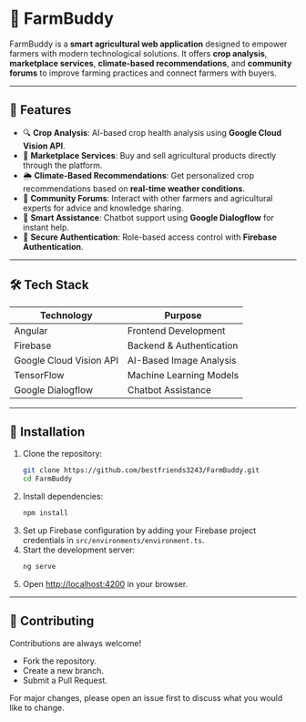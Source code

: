 # 🌾 FarmBuddy

FarmBuddy is a **smart agricultural web application** designed to empower farmers with modern technological solutions. It offers **crop analysis**, **marketplace services**, **climate-based recommendations**, and **community forums** to improve farming practices and connect farmers with buyers.

---

## 🚀 Features

- 🔍 **Crop Analysis**: AI-based crop health analysis using **Google Cloud Vision API**.
- 🛒 **Marketplace Services**: Buy and sell agricultural products directly through the platform.
- 🌦️ **Climate-Based Recommendations**: Get personalized crop recommendations based on **real-time weather conditions**.
- 💬 **Community Forums**: Interact with other farmers and agricultural experts for advice and knowledge sharing.
- 🤖 **Smart Assistance**: Chatbot support using **Google Dialogflow** for instant help.
- 🔑 **Secure Authentication**: Role-based access control with **Firebase Authentication**.

---

## 🛠️ Tech Stack

| Technology              | Purpose                  |
| ----------------------- | ------------------------ |
| Angular                 | Frontend Development     |
| Firebase                | Backend & Authentication |
| Google Cloud Vision API | AI-Based Image Analysis  |
| TensorFlow              | Machine Learning Models  |
| Google Dialogflow       | Chatbot Assistance       |


---

## 📌 Installation

1. Clone the repository:
   ```bash
   git clone https://github.com/bestfriends3243/FarmBuddy.git
   cd FarmBuddy
   ```
2. Install dependencies:
   ```bash
   npm install
   ```
3. Set up Firebase configuration by adding your Firebase project credentials in `src/environments/environment.ts`.
4. Start the development server:
   ```bash
   ng serve
   ```
5. Open [http://localhost:4200](http://localhost:4200) in your browser.

---

## 🤝 Contributing

Contributions are always welcome!

- Fork the repository.
- Create a new branch.
- Submit a Pull Request.

For major changes, please open an issue first to discuss what you would like to change.


